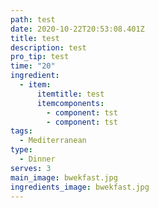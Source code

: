 ```yaml
---
path: test
date: 2020-10-22T20:53:08.401Z
title: test
description: test
pro_tip: test
time: "20"
ingredient:
  - item:
      itemtitle: test
      itemcomponents:
        - component: tst
        - component: tst
tags:
  - Mediterranean
type:
  - Dinner
serves: 3
main_image: bwekfast.jpg
ingredients_image: bwekfast.jpg
---
```

